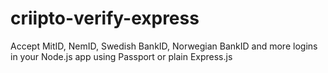 # criipto-verify-express

Accept MitID, NemID, Swedish BankID, Norwegian BankID and more logins in your Node.js app using Passport or plain Express.js
